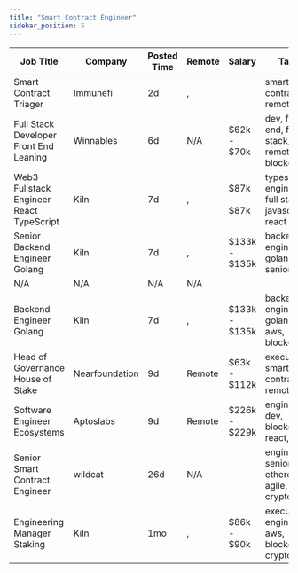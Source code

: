 ```yaml
---
title: "Smart Contract Engineer"
sidebar_position: 5
---
```


| Job Title | Company | Posted Time | Remote | Salary | Tags | Apply Link |
|-----------|---------|-------------|--------|--------|------|------------|
| Smart Contract Triager | Immunefi | 2d | , |  | smart contract, remote | [Apply](https://web3.career/smart-contract-triager-immunefi/35470) |
| Full Stack Developer Front End Leaning | Winnables | 6d | N/A | $62k - $70k | dev, front end, full stack, remote, blockchain | [Apply](https://web3.career/full-stack-developer-front-end-leaning-winnables/105877) |
| Web3 Fullstack Engineer React TypeScript | Kiln | 7d | , | $87k - $87k | typescript, engineer, full stack, javascript, react | [Apply](https://web3.career/web3-fullstack-engineer-react-typescript-kiln/115829) |
| Senior Backend Engineer Golang | Kiln | 7d | , | $133k - $135k | backend, engineer, golang, senior, aws | [Apply](https://web3.career/senior-backend-engineer-golang-kiln/115827) |
| N/A | N/A | N/A | N/A |  |  | [Apply](https://web3.career/metana) |
| Backend Engineer Golang | Kiln | 7d | , | $133k - $135k | backend, engineer, golang, aws, blockchain | [Apply](https://web3.career/backend-engineer-golang-kiln/115826) |
| Head of Governance House of Stake | Nearfoundation | 9d | Remote | $63k - $112k | executive, smart contract, remote | [Apply](https://web3.career/head-of-governance-house-of-stake-nearfoundation/107360) |
| Software Engineer Ecosystems | Aptoslabs | 9d | Remote | $226k - $229k | engineer, dev, blockchain, react, rust | [Apply](https://web3.career/software-engineer-ecosystems-aptoslabs/114074) |
| Senior Smart Contract Engineer | wildcat | 26d | N/A |  | engineer, senior, ethereum, agile, crypto | [Apply](https://web3.career/senior-smart-contract-engineer-wildcat/108465) |
| Engineering Manager Staking | Kiln | 1mo | , | $86k - $90k | executive, engineer, aws, blockchain, crypto | [Apply](https://web3.career/engineering-manager-staking-kiln/107804) |
